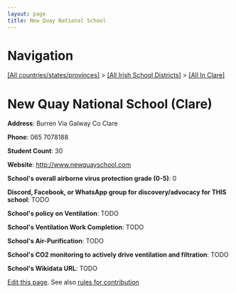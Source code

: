 ```yaml
---
layout: page
title: New Quay National School
---
```

# Navigation

[[All countries/states/provinces]](../../..) > [[All Irish School Districts]](../..) > [[All In Clare]](..)

# New Quay National School (Clare)

**Address**: Burren Via Galway Co Clare

**Phone**: 065 7078188

**Student Count**: 30

**Website**: <http://www.newquayschool.com>

**School's overall airborne virus protection grade (0-5)**: 0

**Discord, Facebook, or WhatsApp group for discovery/advocacy for THIS school**: TODO

**School's policy on Ventilation**: TODO

**School's Ventilation Work Completion**: TODO

**School's Air-Purification**: TODO

**School's CO2 monitoring to actively drive ventilation and filtration**: TODO

**School's Wikidata URL**: TODO


[Edit this page](https://github.com/ventilate-schools/Ireland/edit/main/./Clare/New_Quay_National_School.md). See also [rules for contribution](../../../contribution-rules/)